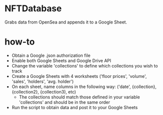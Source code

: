 # NFTDatabase
Grabs data from OpenSea and appends it to a Google Sheet.

# how-to

  - Obtain a Google .json authorization file
  - Enable both Google Sheets and Google Drive API
  - Change the variable 'collections' to define which collections you wish to track
  - Create a Google Sheets with 4 worksheets ('floor prices', 'volume', 'sales', 'holders', 'avg. holder')
  - On each sheet, name columns in the following way: ('date', {collection}, {collection2}, {collection3), etc)
      - The collections should match those defined in your variable 'collections' and should be in the same order
  - Run the script to obtain data and post it to your Google Sheets
